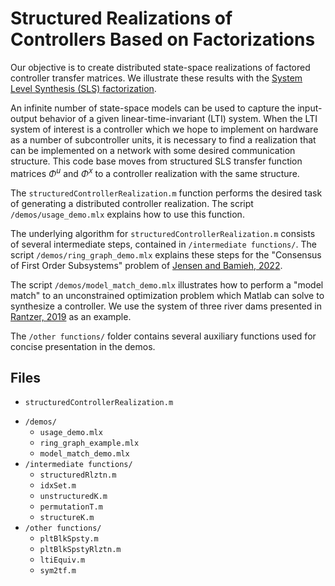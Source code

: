 # Structured Realizations of Controllers Based on Factorizations

Our objective is to create distributed state-space realizations of factored controller transfer matrices. We illustrate these results with the [System Level Synthesis (SLS) factorization](https://arxiv.org/pdf/1610.04815).

An infinite number of state-space models can be used to capture the input-output behavior of a given linear-time-invariant (LTI) system. When the LTI system of interest is a controller which we hope to implement on hardware as a number of subcontroller units, it is necessary to find a realization that can be implemented on a network with some desired communication structure. This code base moves from structured SLS transfer function matrices $\Phi^u$ and $\Phi^x$ to a controller realization with the same structure.

The `structuredControllerRealization.m` function performs the desired task of generating a distributed controller realization. The script `/demos/usage_demo.mlx` explains how to use this function.

The underlying algorithm for `structuredControllerRealization.m` consists of several intermediate steps, contained in `/intermediate functions/`. The script `/demos/ring_graph_demo.mlx` explains these steps for the "Consensus of First Order Subsystems" problem of [Jensen and Bamieh, 2022](https://arxiv.org/pdf/2012.04792).

The script `/demos/model_match_demo.mlx` illustrates how to perform a "model match" to an unconstrained optimization problem which Matlab can solve to synthesize a controller. We use the system of three river dams presented in [Rantzer, 2019](https://arxiv.org/pdf/1812.07748) as an example.

The `/other functions/` folder contains several auxiliary functions used for concise presentation in the demos.

## Files

* `structuredControllerRealization.m`
- `/demos/`
    - `usage_demo.mlx`
    - `ring_graph_example.mlx`
    - `model_match_demo.mlx`
- `/intermediate functions/`
    - `structuredRlztn.m`
    - `idxSet.m`
    - `unstructuredK.m`
    - `permutationT.m`
    - `structureK.m`
- `/other functions/`
    - `pltBlkSpsty.m`
    - `pltBlkSpstyRlztn.m`
    - `ltiEquiv.m`
    - `sym2tf.m`
